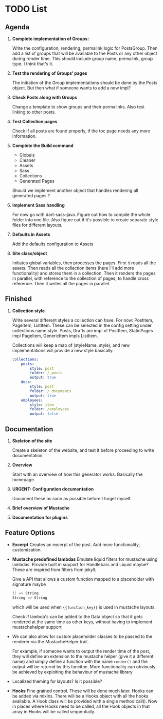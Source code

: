 # TODO List

## Agenda

1. **Complete implementation of Groups:**

    Write the configuration, rendering, permalink logic for PostsGroup. Then add a list
    of groups that will be available to the Posts or any other object during render
    time. This should include group name, permalink, group type. I think that's it.

2. **Test the rendering of Groups' pages**

    The initiation of the Group implementations should be done by the Posts object.
    But then what if someone wants to add a new impl?

3. **Check Posts along with Groups**

    Change a template to show groups and their permalinks. Also test linking to other
    posts. 

4. **Test Collection pages**

    Check if all posts are found properly, if the toc page needs any more information.

5. **Complete the Build command**

    - Globals
    - Cleaner
    - Assets
    - Sass
    - Collections
    - Generated Pages

    Should we implement another object that handles rendering all generated pages ?

6. **Implement Sass handling**

    For now go with dart-sass-java. Figure out how to compile the whole folder into one
    file. Also figure out if it's possible to create separate style files for different
    layouts.

7. **Defaults in Assets**

    Add the defaults configuration to Assets

8. **Site class/object**

    Initiates global variables, then processes the pages. First it reads all the
    assets. Then reads all the collection items (here i'll add more functionality) and
    stores them in a collection. Then it renders the pages in parallel, with reference
    to the collection of pages, to handle cross reference. Then it writes all the pages
    in parallel.

## Finished

1. **Collection style**

    Write several different styles a collection can have. For now: PostItem, PageItem,
    ListItem. These can be selected in the config setting under collections.name.style.
    Posts, Drafts are impl of PostItem, StaticPages impl PageItem, GenericItem impls
    ListItem.

    Collections will keep a map of (styleName, style), and new implementations will
    provide a new style basically.

    ``` yaml
    collections:
        posts:
            style: post
            folder: /_posts
            output: true
        docs:
            style: post
            folder: /_documents
            output: true
        employees:
            style: item
            folder: /employees
            output: false
    ```

## Documentation

1. **Skeleton of the site**

    Create a skeleton of the website, and test it before proceeding to write
    documentation

2. **Overview**

    Start with an overview of how this generator works. Basically the homepage.

3. **URGENT: Configuration documentation** 

    Document these as soon as possible before I forget myself.

4. **Brief overview of Mustache**

5. **Documentation for plugins**


## Feature Options

- **Excerpt**
    Creates an excerpt of the post. Add more functionality, customization.

- **Mustache predefined lambdas**
    Emulate liquid filters for mustache using lambdas. Provide built in support for
    Handlebars and Liquid maybe? These are inspired from filters from jekyll.

    Give a API that allows a custom function mapped to a placeholder with signature maybe 
    ``` scala
    () => String
    String => String
    ```
    which will be used when `{{function_key}}` is used in mustache layouts.

    Check if lambda's can be added to the Data object so that it gets rendered at the
    same time as other keys, without having to implement mustachehelper support

- We can also allow for custom placeholder classes to be passed to the renderer via the
    MustacheHelper trait. 

    For example, if someone wants to output the render time of the post, they will
    define an extension to the mustache helper (give it a different name) and simply
    define a function with the name `render()` and the output will be returnd by this
    funciton. More functionality can obviously be achieved by exploiting the behaviour
    of mustache library

- Localized theming for layouts? Is it possible?

- **Hooks** 
    Fine grained control. These will be done much later. Hooks can be added via mixins.
    There will be a Hooks object with all the hooks available. A Hook class will be
    provided with a single method call(). Now in places where Hooks need to be called,
    all the Hook objects in that array in Hooks will be called sequentially. 
